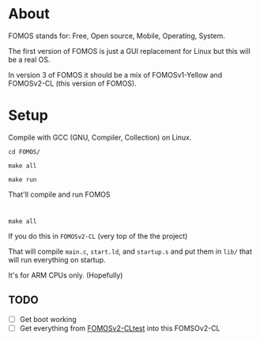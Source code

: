 # About

FOMOS stands for: Free, Open source, Mobile, Operating, System.

The first version of FOMOS is just a GUI replacement for Linux but this will be a real OS.

In version 3 of FOMOS it should be a mix of FOMOSv1-Yellow and FOMOSv2-CL (this version of FOMOS).

# Setup

Compile with GCC (GNU, Compiler, Collection) on Linux.

```commandline
cd FOMOS/
```

```commandline
make all
```

```commandline
make run
```

That'll compile and run FOMOS

#

```commandline
make all
```

If you do this in ```FOMOSv2-CL``` (very top of the the project) 

That will compile ```main.c```, ```start.ld```, and ```startup.s``` and put them in ```lib/``` that will run everything on startup.

It's for ARM CPUs only. (Hopefully)

## TODO

- [ ] Get boot working
- [ ] Get everything from [FOMOSv2-CLtest](https://github.com/NathanMcMillan54/FOMOSv2-CLtest) into this FOMSOv2-CL
